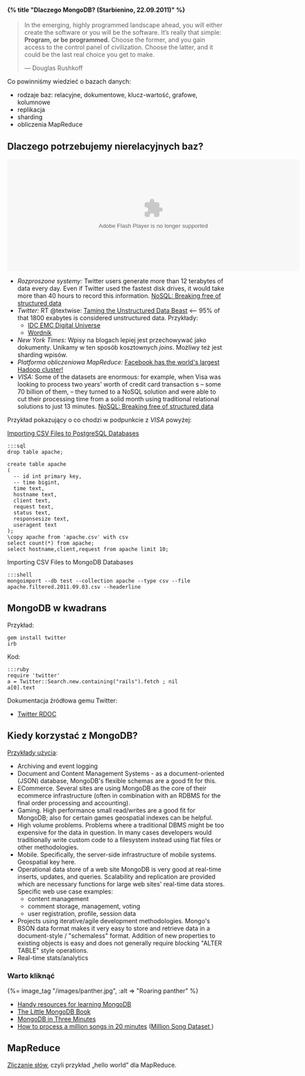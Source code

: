 #### {% title "Dlaczego MongoDB? (Starbienino, 22.09.2011)" %}

<blockquote>
 <p>
  In the emerging, highly programmed landscape ahead, you will either
  create the software or you will be the software. It’s really that
  simple: <b>Program, or be programmed.</b> Choose the former, and you gain
  access to the control panel of civilization. Choose the latter, and it
  could be the last real choice you get to make.
 </p>
 <p class="author">— Douglas Rushkoff</p>
</blockquote>

Co powinniśmy wiedzieć o bazach danych:

* rodzaje baz: relacyjne, dokumentowe, klucz-wartość, grafowe, kolumnowe
* replikacja
* sharding
* obliczenia MapReduce


## Dlaczego potrzebujemy nierelacyjnych baz?

<!-- http://www.emc.com/leadership/programs/digital-universe.htm -->
<embed pluginspage="http://www.macromedia.com/go/getflashplayer"
  src="{%= to('EMCTicker2010Web.swf') %}"
  width="674" height="258"
  type="application/x-shockwave-flash"
  bgcolor="#ffffff" wmode="transparent" quality="high">
</embed>

* *Rozproszone systemy:*
  Twitter users generate more than 12 terabytes of data every day.
  Even if Twitter used the fastest disk drives,
  it would take more than 40
  hours to record this information.
  [NoSQL: Breaking free of structured data](http://www.itworld.com/data-centerservers/172477/nosql-breaking-free-structured-data)
* *Twitter:* RT @textwise:
  [Taming the Unstructured Data Beast](https://twitter.com/#!/theideaworks/status/10992528410)
  <– 95% of that 1800 exabytes is considered unstructured data.
  Przykłady:
  - [IDC EMC Digital Universe](http://www.emc.com/collateral/about/news/idc-emc-digital-universe-2011-infographic.pdf)
  - [Wordnik](http://www.wordnik.com/)
* *New York Times:*
  Wpisy na blogach lepiej jest przechowywać jako dokumenty.
  Unikamy w ten sposób kosztownych *joins*. Możliwy też jest sharding
  wpisów.
* *Platforma obliczeniowa MapReduce:*
  [Facebook has the world's largest Hadoop cluster!](http://hadoopblog.blogspot.com/2010/05/facebook-has-worlds-largest-hadoop.html)
* *VISA:* Some of the datasets are enormous: for example, when Visa was
  looking to process two years' worth of credit card transaction s –
  some 70 billion of them, – they turned to a NoSQL solution and were
  able to cut their processing time from a solid month using
  traditional relational solutions to just 13 minutes.
  [NoSQL: Breaking free of structured data](http://www.itworld.com/data-centerservers/172477/nosql-breaking-free-structured-data)

Przykład pokazujący o co chodzi w podpunkcie z *VISA* powyżej:

[Importing CSV Files to PostgreSQL Databases](http://www.ensode.net/postgresql_csv_import.html)

    :::sql
    drop table apache;

    create table apache
    (
      -- id int primary key,
      -- time bigint,
      time text,
      hostname text,
      client text,
      request text,
      status text,
      responsesize text,
      useragent text
    );
    \copy apache from 'apache.csv' with csv
    select count(*) from apache;
    select hostname,client,request from apache limit 10;


Importing CSV Files to MongoDB Databases

    :::shell
    mongoimport --db test --collection apache --type csv --file apache.filtered.2011.09.03.csv --headerline


## MongoDB w kwadrans

Przykład:

    gem install twitter
    irb

Kod:

    :::ruby
    require 'twitter'
    a = Twitter::Search.new.containing("rails").fetch ; nil
    a[0].text

Dokumentacja źródłowa gemu Twitter:

* [Twitter RDOC](http://rdoc.info/gems/twitter/1.6.2/Twitter/Search)


## Kiedy korzystać z MongoDB?

[Przykłady użycia](http://www.mongodb.org/display/DOCS/Use+Cases):

* Archiving and event logging
* Document and Content Management Systems - as a document-oriented
  (JSON) database, MongoDB's flexible schemas are a good fit for this.
* ECommerce. Several sites are using MongoDB as the core of their
  ecommerce infrastructure (often in combination with an RDBMS for the
  final order processing and accounting).
* Gaming. High performance small read/writes are a good fit for
  MongoDB; also for certain games geospatial indexes can be helpful.
* High volume problems.  Problems where a traditional DBMS might be
  too expensive for the data in question.  In many cases developers
  would traditionally write custom code to a filesystem instead using
  flat files or other methodologies.
* Mobile. Specifically, the server-side infrastructure of mobile
  systems. Geospatial key here.
* Operational data store of a web site MongoDB is very good at
  real-time inserts, updates, and queries. Scalability and replication
  are provided which are necessary functions for large web sites'
  real-time data stores. Specific web use case examples:
  - content management
  - comment storage, management, voting
  - user registration, profile, session data
* Projects using iterative/agile development methodologies.  Mongo's
  BSON data format makes it very easy to store and retrieve data in a
  document-style / "schemaless" format. Addition of new properties to
  existing objects is easy and does not generally require blocking
  "ALTER TABLE" style operations.
* Real-time stats/analytics



### Warto kliknąć

{%= image_tag "/images/panther.jpg", :alt => "Roaring panther" %}

* [Handy resources for learning MongoDB](http://mongly.com/)
* [The Little MongoDB Book](http://openmymind.net/mongodb.pdf)
* [MongoDB in Three Minutes](http://kylebanker.com/blog/2009/11/mongodb-in-three-minutes/)
* [How to process a million songs in 20 minutes](http://musicmachinery.com/2011/09/04/how-to-process-a-million-songs-in-20-minutes/) ([Million Song Dataset ](http://labrosa.ee.columbia.edu/millionsong/))


## MapReduce

[Zliczanie słów](http://csillustrated.berkeley.edu/PDFs/mapreduce-example.pdf),
czyli przykład „hello world” dla MapReduce.
